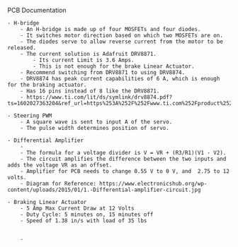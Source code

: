 PCB Documentation




	- H-bridge
		- An H-bridge is made up of four MOSFETs and four diodes.
		- It switches motor direction based on which two MOSFETs are on.
		- The diodes serve to allow reverse current from the motor to be released.
		- The current solution is Adafruit DRV8871.
			- Its current Limit is 3.6 Amps.
			- This is not enough for the brake Linear Actuator.
		- Recommend switching from DRV8871 to using DRV8874.
		- DRV8874 has peak current capabilities of 6 A, which is enough for the braking actuator.
		- Has 16 pins instead of 8 like the DRV8871.
		- https://www.ti.com/lit/ds/symlink/drv8874.pdf?ts=1602027363204&ref_url=https%253A%252F%252Fwww.ti.com%252Fproduct%252FDRV8874
			
	- Steering PWM
		- A square wave is sent to input A of the servo.
		- The pulse width determines position of servo.
		
	- Differential Amplifier 
		- 
		- The formula for a voltage divider is V = VR + (R3/R1)(V1 - V2).
		- The circuit amplifies the difference between the two inputs and adds the voltage VR as an offset.
		- Amplifier for PCB needs to change 0.55 V to 0 V, and  2.75 to 12 volts.
		- Diagram for Reference: https://www.electronicshub.org/wp-content/uploads/2015/01/1.-Differential-amplifier-circuit.jpg
		
	- Braking Linear Actuator
		- 5 Amp Max Current Draw at 12 Volts
		- Duty Cycle: 5 minutes on, 15 minutes off
		- Speed of 1.38 in/s with load of 35 lbs
		
	
		- 